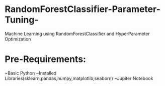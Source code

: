 # RandomForestClassifier-Parameter-Tuning-
Machine Learning using RandomForestClassifier and HyperParameter Optimization
# Pre-Requirements:
~Basic Python
~Installed Libraries(sklearn,pandas,numpy,matplotlib,seaborn)
~Jupiter Notebook
